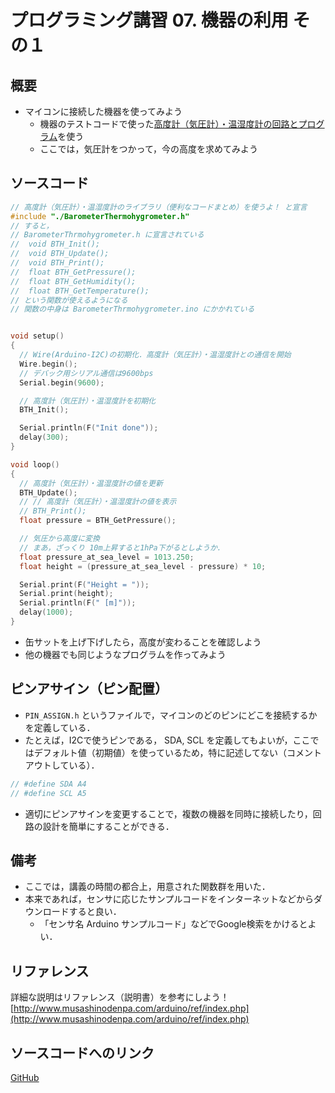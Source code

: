 # プログラミング講習 07. 機器の利用 その１
## 概要
+ マイコンに接続した機器を使ってみよう
	- 機器のテストコードで使った[高度計（気圧計）・温湿度計の回路とプログラム](../Test_Barometer_Thermohygrometer)を使う
	- ここでは，気圧計をつかって，今の高度を求めてみよう


## ソースコード
```cpp
// 高度計（気圧計）・温湿度計のライブラリ（便利なコードまとめ）を使うよ！ と宣言
#include "./BarometerThermohygrometer.h"
// すると，
// BarometerThrmohygrometer.h に宣言されている
//  void BTH_Init();
//  void BTH_Update();
//  void BTH_Print();
//  float BTH_GetPressure();
//  float BTH_GetHumidity();
//  float BTH_GetTemperature();
// という関数が使えるようになる
// 関数の中身は BarometerThrmohygrometer.ino にかかれている


void setup()
{
  // Wire(Arduino-I2C)の初期化．高度計（気圧計）・温湿度計との通信を開始
  Wire.begin();
  // デバック用シリアル通信は9600bps
  Serial.begin(9600);

  // 高度計（気圧計）・温湿度計を初期化
  BTH_Init();

  Serial.println(F("Init done"));
  delay(300);
}

void loop()
{
  // 高度計（気圧計）・温湿度計の値を更新
  BTH_Update();
  // // 高度計（気圧計）・温湿度計の値を表示
  // BTH_Print();
  float pressure = BTH_GetPressure();

  // 気圧から高度に変換
  // まあ，ざっくり 10m上昇すると1hPa下がるとしようか．
  float pressure_at_sea_level = 1013.250;
  float height = (pressure_at_sea_level - pressure) * 10;

  Serial.print(F("Height = "));
  Serial.print(height);
  Serial.println(F(" [m]"));
  delay(1000);
}
```

+ 缶サットを上げ下げしたら，高度が変わることを確認しよう
+ 他の機器でも同じようなプログラムを作ってみよう


## ピンアサイン（ピン配置）
+ `PIN_ASSIGN.h` というファイルで，マイコンのどのピンにどこを接続するかを定義している．
+ たとえば，I2Cで使うピンである， SDA, SCL を定義してもよいが，ここではデフォルト値（初期値）を使っているため，特に記述してない（コメントアウトしている）．
```cpp
// #define SDA A4
// #define SCL A5
```
+ 適切にピンアサインを変更することで，複数の機器を同時に接続したり，回路の設計を簡単にすることができる．


## 備考
+ ここでは，講義の時間の都合上，用意された関数群を用いた．
+ 本来であれば，センサに応じたサンプルコードをインターネットなどからダウンロードすると良い．
	- 「センサ名 Arduino サンプルコード」などでGoogle検索をかけるとよい．


## リファレンス
詳細な説明はリファレンス（説明書）を参考にしよう！  
[http://www.musashinodenpa.com/arduino/ref/index.php](http://www.musashinodenpa.com/arduino/ref/index.php)


## ソースコードへのリンク
[GitHub](https://github.com/meltingrabbit/CanSatForHighSchoolStudents/tree/master/Arduino/ProgrammingTutorial07_Device1)

